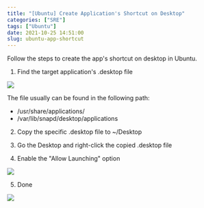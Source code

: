 ```yaml
---
title: "[Ubuntu] Create Application's Shortcut on Desktop"
categories: ["SRE"]
tags: ["Ubuntu"]
date: 2021-10-25 14:51:00
slug: ubuntu-app-shortcut
---
```


Follow the steps to create the app's shortcut on desktop in Ubuntu.

<!--more-->

1. Find the target application's .desktop file

![](https://imgur.com/c7LJ8gF.png)

The file usually can be found in the following path:

- /usr/share/applications/
- /var/lib/snapd/desktop/applications

2. Copy the specific .desktop file to ~/Desktop

3. Go the Desktop and right-click the copied .desktop file

4. Enable the "Allow Launching" option

![](https://imgur.com/txajNzJ.png)

5. Done

![](https://imgur.com/QWBlEeq.png)
